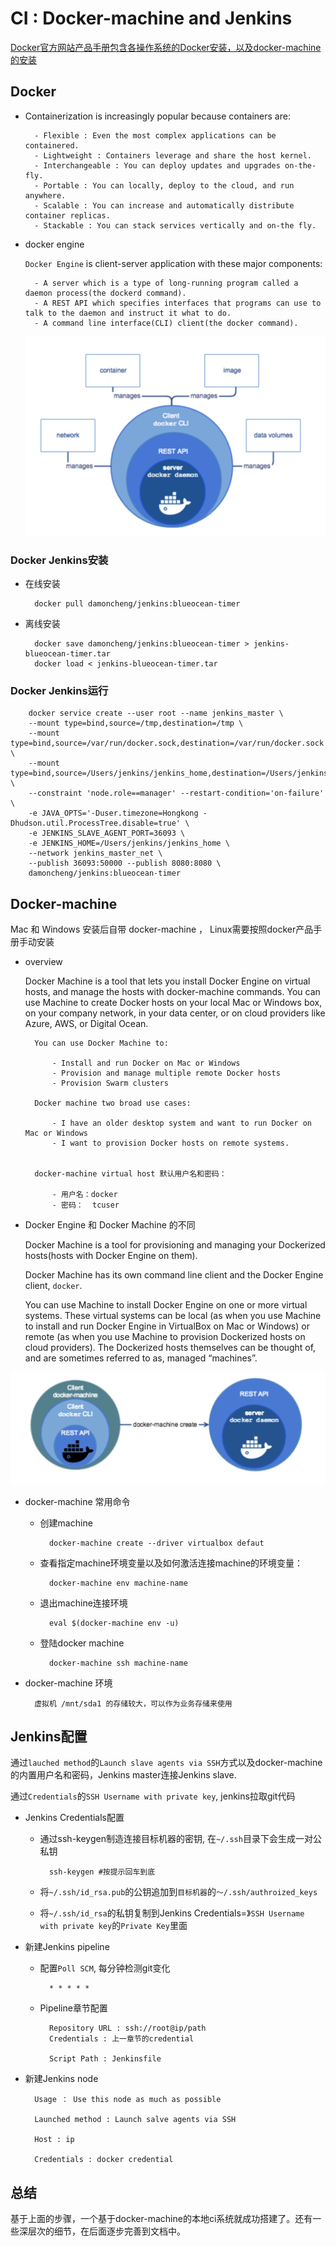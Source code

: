 # CI : Docker-machine and Jenkins

[Docker官方网站产品手册包含各操作系统的Docker安装，以及docker-machine的安装](https://docs.docker.com/ee/)

## Docker

- Containerization is increasingly popular because containers are:

		- Flexible : Even the most complex applications can be containered.
		- Lightweight : Containers leverage and share the host kernel.
		- Interchangeable : You can deploy updates and upgrades on-the-fly.
		- Portable : You can locally, deploy to the cloud, and run anywhere.
		- Scalable : You can increase and automatically distribute container replicas.
		- Stackable : You can stack services vertically and on-the fly.

- docker engine

	`Docker Engine` is client-server application with these major components:
	
		- A server which is a type of long-running program called a daemon process(the dockerd command).
		- A REST API which specifies interfaces that programs can use to talk to the daemon and instruct it what to do.
		- A command line interface(CLI) client(the docker command).


	![docker engine](./images/docker-engine.png)
	
### Docker Jenkins安装

- 在线安装

		docker pull damoncheng/jenkins:blueocean-timer
		
- 离线安装

		docker save damoncheng/jenkins:blueocean-timer > jenkins-blueocean-timer.tar
		docker load < jenkins-blueocean-timer.tar
		
### Docker Jenkins运行

		docker service create --user root --name jenkins_master \
		--mount type=bind,source=/tmp,destination=/tmp \
		--mount type=bind,source=/var/run/docker.sock,destination=/var/run/docker.sock \
		--mount type=bind,source=/Users/jenkins/jenkins_home,destination=/Users/jenkins/jenkins_home \
		--constraint 'node.role==manager' --restart-condition='on-failure' \
		-e JAVA_OPTS='-Duser.timezone=Hongkong -Dhudson.util.ProcessTree.disable=true' \
		-e JENKINS_SLAVE_AGENT_PORT=36093 \
		-e JENKINS_HOME=/Users/jenkins/jenkins_home \
		--network jenkins_master_net \
		--publish 36093:50000 --publish 8080:8080 \
		damoncheng/jenkins:blueocean-timer

## Docker-machine

Mac 和 Windows 安装后自带 docker-machine ， Linux需要按照docker产品手册手动安装

- overview

	Docker Machine is a tool that lets you install Docker Engine on virtual hosts, and manage the hosts with docker-machine commands. You can use Machine to create Docker hosts on your local Mac or Windows box, on your company network, in your data center, or on cloud providers like Azure, AWS, or Digital Ocean.


		You can use Docker Machine to:

			- Install and run Docker on Mac or Windows
			- Provision and manage multiple remote Docker hosts
			- Provision Swarm clusters

		Docker machine two broad use cases:
		
			- I have an older desktop system and want to run Docker on Mac or Windows
			- I want to provision Docker hosts on remote systems.


		docker-machine virtual host 默认用户名和密码：
		
			- 用户名：docker
			- 密码：  tcuser

- Docker Engine 和 Docker Machine 的不同

	Docker Machine is a tool for provisioning and managing your Dockerized hosts(hosts with Docker Engine on them). 
	
	Docker Machine has its own command line client and the Docker Engine client, `docker`.
	
	You can use Machine to install Docker Engine on one or more virtual systems. These virtual systems can be local (as when you use Machine to install and run Docker Engine in VirtualBox on Mac or Windows) or remote (as when you use Machine to provision Dockerized hosts on cloud providers). The Dockerized hosts themselves can be thought of, and are sometimes referred to as, managed “machines”.


![docker engine](./images/docker-machine.png)


- docker-machine 常用命令		

	- 创建machine

			docker-machine create --driver virtualbox defaut

	- 查看指定machine环境变量以及如何激活连接machine的环境变量：
		
			docker-machine env machine-name
			
	- 退出machine连接环境
	
			eval $(docker-machine env -u)

	- 登陆docker machine
	
			docker-machine ssh machine-name

- docker-machine 环境

		虚拟机 /mnt/sda1 的存储较大，可以作为业务存储来使用

## Jenkins配置

通过`lauched method`的`Launch slave agents via SSH`方式以及docker-machine的内置用户名和密码，Jenkins master连接Jenkins slave.
	
通过`Credentials`的`SSH Username with private key`, jenkins拉取git代码

- Jenkins Credentials配置

	- 通过ssh-keygen制造连接目标机器的密钥, 在`~/.ssh`目录下会生成一对公私钥
	
			ssh-keygen #按提示回车到底
		
	- 将`~/.ssh/id_rsa.pub`的公钥追加到`目标机器`的`～/.ssh/authroized_keys`
	
	- 将`~/.ssh/id_rsa`的私钥复制到Jenkins Credentials=》`SSH Username with private key`的`Private Key`里面

- 新建Jenkins pipeline

	- 配置`Poll SCM`, 每分钟检测git变化
	
			* * * * *
			
	- Pipeline章节配置
	
			Repository URL : ssh://root@ip/path
			Credentials : 上一章节的credential
			
			Script Path : Jenkinsfile
			
- 新建Jenkins node

		Usage ： Use this node as much as possible
		
		Launched method : Launch salve agents via SSH
		
		Host : ip
		
		Credentials : docker credential
		

## 总结

基于上面的步骤，一个基于docker-machine的本地ci系统就成功搭建了。还有一些深层次的细节，在后面逐步完善到文档中。	
		
			
